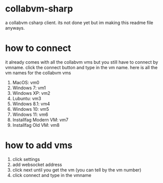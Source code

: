 # collabvm-sharp
a collabvm csharp client. its not done yet but im making this readme file anyways.
# how to connect
it already comes with all the collabvm vms but you still have to connect by vmname. click the connect button and type in the vm name. here is all the vm names for the collabvm vms

1. MacOS: vm0
2. Windows 7: vm1
3. Windows XP: vm2
4. Lubuntu: vm3
5. Windows 8.1: vm4
6. Windows 10: vm5
7. Windows 11: vm6
8. Installfag Modern VM: vm7
9. Installfag Old VM: vm8
# how to add vms
1. click settings
2. add websocket address
3. click next until you get the vm (you can tell by the vm number)
4. click connect and type in the vmname
